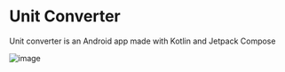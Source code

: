 # Unit Converter
Unit converter is an Android app made with Kotlin and Jetpack Compose

![image](https://github.com/govindvarma1/Unit-Converter/assets/98372421/e27843f3-1ba5-452e-977f-8159b02659a5)

